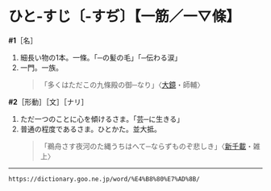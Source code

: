 # ひと‐すじ〔‐すぢ〕【一筋／一▽條】

**\#1**［名］
1. 細長い物の1本。一條。「─の髪の毛」「─伝わる涙」
2. 一門。一族。    
    >「多くはただこの九條殿の御─なり」〈[大鏡](https://dictionary.goo.ne.jp/word/%E5%A4%A7%E9%8F%A1/#jn-28359)・師輔〉
        

**\#2**［形動］［文］［ナリ］
1. ただ一つのことに心を傾けるさま。「芸─に生きる」
2. 普通の程度であるさま。ひとかた。並大抵。
    >「鵜舟さす夜河のた縄うちはへて─ならずものぞ悲しき」〈[新千載](https://dictionary.goo.ne.jp/word/%E6%96%B0%E5%8D%83%E8%BC%89%E5%92%8C%E6%AD%8C%E9%9B%86/#jn-114838)・雑上〉

---
`https://dictionary.goo.ne.jp/word/%E4%B8%80%E7%AD%8B/`